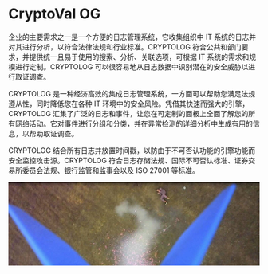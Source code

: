# CryptoVal OG

企业的主要需求之一是一个方便的日志管理系统，它收集组织中 IT 系统的日志并对其进行分析，以符合法律法规和行业标准。CRYPTOLOG 符合公共和部门要求，并提供统一且易于使用的搜索、分析、关联选项，可根据 IT 系统的需求和规模进行定制。CRYPTOLOG 可以很容易地从日志数据中识别潜在的安全威胁以进行取证调查。

CRYPTOLOG 是一种经济高效的集成日志管理系统，一方面可以帮助您满足法规遵从性，同时降低您在各种 IT 环境中的安全风险。凭借其快速而强大的引擎，CRYPTOLOG 汇集了广泛的日志和事件，让您在可定制的面板上全面了解您的所有网络活动。它对事件进行分组和分类，并在异常检测的详细分析中生成有用的信息，以帮助取证调查。

CRYPTOLOG 结合所有日志并放置时间戳，以防由于不可否认功能的引擎功能而安全监控攻击源。CRYPTOLOG 符合日志存储法规、国际不可否认标准、证券交易所委员会法规、银行监管和监事会以及 ISO 27001 等标准。

![nft](1500x500.jpg)
